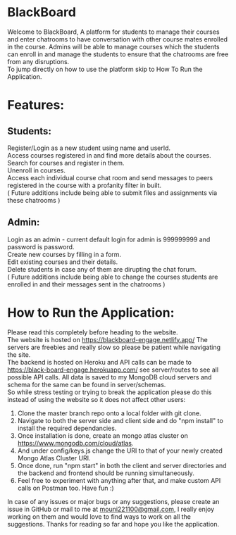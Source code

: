 # BlackBoard

Welcome to BlackBoard, A platform for students to manage their courses and enter chatrooms to have conversation with other course mates enrolled in the course. Admins will be able to manage courses which the students can enroll in and manage the students to ensure that the chatrooms are free from any disruptions.  
To jump directly on how to use the platform skip to How To Run the Application.

# Features:
## Students:

Register/Login as a new student using name and userId.  
Access courses registered in and find more details about the courses.  
Search for courses and register in them.  
Unenroll in courses.  
Access each individual course chat room and send messages to peers registered in the course with a profanity filter in built.  
( Future additions include being able to submit files and assignments via these chatrooms )  

## Admin:
Login as an admin - current default login for admin is 999999999 and password is password.  
Create new courses by filling in a form.  
Edit existing courses and their details.  
Delete students in case any of them are dirupting the chat forum.  
( Future additions include being able to change the courses students are enrolled in and their messages sent in the chatrooms )  

# How to Run the Application:
Please read this completely before heading to the website.  
The website is hosted on https://blackboard-engage.netlify.app/ The servers are freebies and really slow so please be patient while navigating the site.  
The backend is hosted on Heroku and API calls can be made to https://black-board-engage.herokuapp.com/ see server/routes to see all possible API calls.
All data is saved to my MongoDB cloud servers and schema for the same can be found in server/schemas.  
So while stress testing or trying to break the application please do this instead of using the website so it does not affect other users:
1. Clone the master branch repo onto a local folder with git clone.  
2. Navigate to both the server side and client side and do "npm install" to install the required dependancies.  
3. Once installation is done, create an mongo atlas cluster on https://www.mongodb.com/cloud/atlas.  
4. And under config/keys.js change the URI to that of your newly created Mongo Atlas Cluster URI.  
5. Once done, run "npm start" in both the client and server directories and the backend and frontend should be running simultaneously.  
6. Feel free to experiment with anything after that, and make custom API calls on Postman too. Have fun :)  

In case of any issues or major bugs or any suggestions, please create an issue in GitHub or mail to me at mouni221100@gmail.com, I really enjoy working on them and would love to find ways to work on all the suggestions. Thanks for reading so far and hope you like the application.




